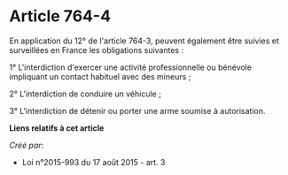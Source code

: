 # Article 764-4

En application du 12° de l'article 764-3, peuvent également être suivies et surveillées en France les obligations
suivantes : 

1° L'interdiction d'exercer une activité professionnelle ou bénévole impliquant un contact habituel avec des mineurs ; 

2° L'interdiction de conduire un véhicule ; 

3° L'interdiction de détenir ou porter une arme soumise à autorisation.

**Liens relatifs à cet article**

_Créé par_:

  - Loi n°2015-993 du 17 août 2015 - art. 3
